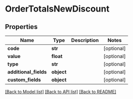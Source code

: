 # OrderTotalsNewDiscount

## Properties
Name | Type | Description | Notes
------------ | ------------- | ------------- | -------------
**code** | **str** |  | [optional] 
**value** | **float** |  | [optional] 
**type** | **str** |  | [optional] 
**additional_fields** | **object** |  | [optional] 
**custom_fields** | **object** |  | [optional] 

[[Back to Model list]](../README.md#documentation-for-models) [[Back to API list]](../README.md#documentation-for-api-endpoints) [[Back to README]](../README.md)



